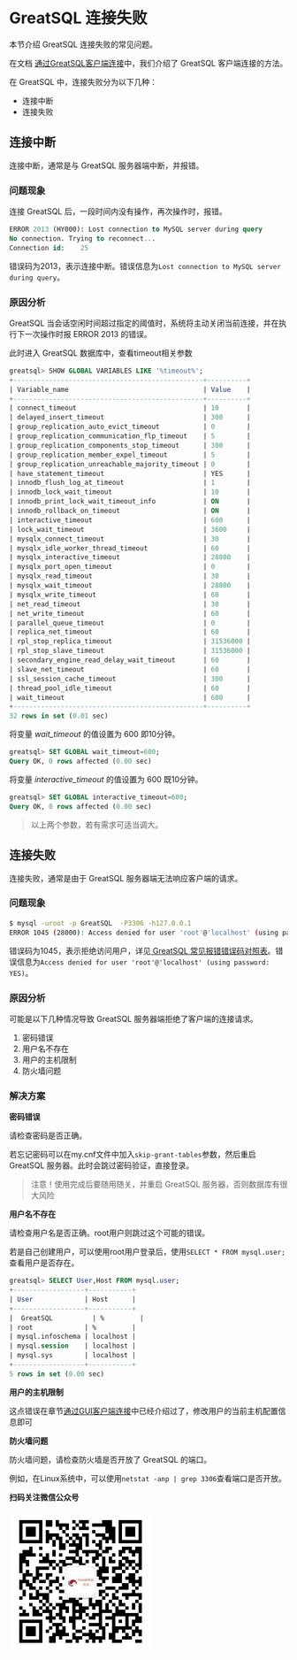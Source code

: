 # GreatSQL 连接失败

本节介绍 GreatSQL 连接失败的常见问题。

在文档 [通过GreatSQL客户端连接](./12-1-1-cw-cli.md)中，我们介绍了 GreatSQL 客户端连接的方法。

在 GreatSQL 中，连接失败分为以下几种：
- 连接中断
- 连接失败

## 连接中断
连接中断，通常是与 GreatSQL 服务器端中断，并报错。
### 问题现象
连接 GreatSQL 后，一段时间内没有操作，再次操作时，报错。

```sql
ERROR 2013 (HY000): Lost connection to MySQL server during query
No connection. Trying to reconnect...
Connection id:    25
```
错误码为2013，表示连接中断。错误信息为`Lost connection to MySQL server during query`。

### 原因分析
 GreatSQL 当会话空闲时间超过指定的阈值时，系统将主动关闭当前连接，并在执行下一次操作时报 ERROR 2013 的错误。

此时进入 GreatSQL 数据库中，查看timeout相关参数

```sql
greatsql> SHOW GLOBAL VARIABLES LIKE '%timeout%';
+------------------------------------------------+----------+
| Variable_name                                  | Value    |
+------------------------------------------------+----------+
| connect_timeout                                | 10       |
| delayed_insert_timeout                         | 300      |
| group_replication_auto_evict_timeout           | 0        |
| group_replication_communication_flp_timeout    | 5        |
| group_replication_components_stop_timeout      | 300      |
| group_replication_member_expel_timeout         | 5        |
| group_replication_unreachable_majority_timeout | 0        |
| have_statement_timeout                         | YES      |
| innodb_flush_log_at_timeout                    | 1        |
| innodb_lock_wait_timeout                       | 10       |
| innodb_print_lock_wait_timeout_info            | ON       |
| innodb_rollback_on_timeout                     | ON       |
| interactive_timeout                            | 600      |
| lock_wait_timeout                              | 3600     |
| mysqlx_connect_timeout                         | 30       |
| mysqlx_idle_worker_thread_timeout              | 60       |
| mysqlx_interactive_timeout                     | 28800    |
| mysqlx_port_open_timeout                       | 0        |
| mysqlx_read_timeout                            | 30       |
| mysqlx_wait_timeout                            | 28800    |
| mysqlx_write_timeout                           | 60       |
| net_read_timeout                               | 30       |
| net_write_timeout                              | 60       |
| parallel_queue_timeout                         | 0        |
| replica_net_timeout                            | 60       |
| rpl_stop_replica_timeout                       | 31536000 |
| rpl_stop_slave_timeout                         | 31536000 |
| secondary_engine_read_delay_wait_timeout       | 60       |
| slave_net_timeout                              | 60       |
| ssl_session_cache_timeout                      | 300      |
| thread_pool_idle_timeout                       | 60       |
| wait_timeout                                   | 600      |
+------------------------------------------------+----------+
32 rows in set (0.01 sec)
```

将变量 *wait_timeout* 的值设置为 600 即10分钟。
```sql
greatsql> SET GLOBAL wait_timeout=600;
Query OK, 0 rows affected (0.00 sec)
```
将变量 *interactive_timeout* 的值设置为 600 既10分钟。
```sql
greatsql> SET GLOBAL interactive_timeout=600;
Query OK, 0 rows affected (0.00 sec)
```
> 以上两个参数，若有需求可适当调大。


## 连接失败
连接失败，通常是由于 GreatSQL 服务器端无法响应客户端的请求。

### 问题现象
```bash
$ mysql -uroot -p GreatSQL  -P3306 -h127.0.0.1
ERROR 1045 (28000): Access denied for user 'root'@'localhost' (using password: YES)
```
错误码为1045，表示拒绝访问用户，详见[ GreatSQL 常见报错错误码对照表](./12-8-1-error-code-reference.md)。错误信息为`Access denied for user 'root'@'localhost' (using password: YES)`。

### 原因分析

可能是以下几种情况导致 GreatSQL 服务器端拒绝了客户端的连接请求。

1. 密码错误
2. 用户名不存在
3. 用户的主机限制
4. 防火墙问题

### 解决方案
**密码错误**

请检查密码是否正确。

若忘记密码可以在my.cnf文件中加入`skip-grant-tables`参数，然后重启 GreatSQL 服务器。此时会跳过密码验证，直接登录。

> 注意！使用完成后要随用随关，并重启 GreatSQL 服务器，否则数据库有很大风险

**用户名不存在**

请检查用户名是否正确。root用户则跳过这个可能的错误。

若是自己创建用户，可以使用root用户登录后，使用`SELECT * FROM mysql.user;`查看用户是否存在。

```sql
greatsql> SELECT User,Host FROM mysql.user;
+------------------+-----------+
| User             | Host      |
+------------------+-----------+
|  GreatSQL          | %         |
| root             | %         |
| mysql.infoschema | localhost |
| mysql.session    | localhost |
| mysql.sys        | localhost |
+------------------+-----------+
5 rows in set (0.00 sec)
```

**用户的主机限制**

这点错误在章节[通过GUI客户端连接](./12-1-2-cw-gui.md)中已经介绍过了，修改用户的当前主机配置信息即可

**防火墙问题**

防火墙问题，请检查防火墙是否开放了 GreatSQL 的端口。

例如，在Linux系统中，可以使用`netstat -anp | grep 3306`查看端口是否开放。



**扫码关注微信公众号**

![greatsql-wx](../greatsql-wx.jpg)
